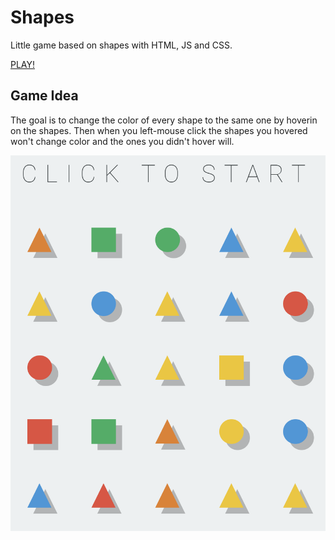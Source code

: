# Shapes
Little game based on shapes with HTML, JS and CSS.

[PLAY!](https://blondie-themanwithnoname.github.io/Shapes/)


## Game Idea

The goal is to change the color of every shape to the same one by hoverin on the shapes. Then when you left-mouse click the shapes you hovered won't change color and the ones you didn't hover will.

![Game](image.png)


